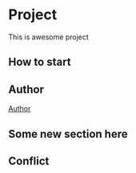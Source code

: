 # Project
This is awesome project
## How to start

## Author

[Author](author.md)

## Some new section here

## Conflict

